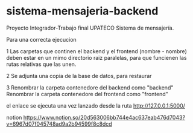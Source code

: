 # sistema-mensajeria-backend
Proyecto Integrador-Trabajo final UPATECO Sistema de mensajería.


Para una correcta ejecucion

1 Las carpetas que continen el backend y el frontend (nombre - nombre) deben estar en un mimo directorio raiz paralelas, para que funcienen las rutas relativas que las unen. 

2 Se adjunta una copia de la base de datos, para restaurar

3 Renombrar la carpeta contenedore del backend como "backend"
  Renombrar la carpeta contenedore del frontend como "frontend"

  el enlace se ejecuta una vez lanzado desde la ruta http://127.0.0.1:5000/

  notion
  https://www.notion.so/20d563006bb744e4ac637eab476d7043?v=6967d07f045748ad9a2b94599f8c8dcd
